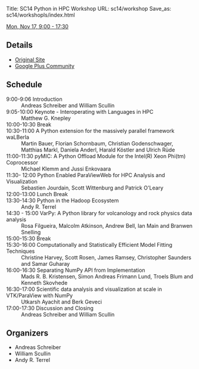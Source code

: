 Title: SC14 Python in HPC Workshop
URL: sc14/workshop
Save_as: sc14/workshopls/index.html


[Mon, Nov 17, 9:00 - 17:30](http://sc14.supercomputing.org/schedule/event_detail?evid=wksp116)  

## Details

* [Original Site](http://www.dlr.de/sc/pyhpc2014)
* [Google Plus Community](https://plus.google.com/events/c161aotglhp4062dehsmt2auaas)

## Schedule

<dl>
<dt>9:00-9:06 Introduction</dt>
<dd>Andreas Schreiber and William Scullin</dd>

<dt>9:05-10:00 Keynote - Interoperating with Languages in HPC</dt>
<dd>Matthew G. Knepley</dd>

<dt>10:00-10:30 Break</dt>

<dt>10:30-11:00 A Python extension for the massively parallel framework waLBerla</dt>
<dd>Martin Bauer, Florian Schornbaum, Christian Godenschwager, Matthias Markl, Daniela Anderl, Harald Köstler and Ulrich Rüde</dd>


<dt>11:00-11:30 pyMIC: A Python Offload Module for the Intel(R) Xeon Phi(tm) Coprocessor</dt>
<dd>Michael Klemm and Jussi Enkovaara</dd>

<dt>11:30- 12:00 Python Enabled ParaViewWeb for HPC Analysis and Visualization</dt>
<dd>Sebastien Jourdain, Scott Wittenburg and Patrick O'Leary</dd>

<dt>12:00-13:00 Lunch Break</dt>

<dt>13:30-14:30 Python in the Hadoop Ecosystem</dt>
<dd>Andy R. Terrel</dd>

<dt>14:30 - 15:00 VarPy: A Python library for volcanology and rock physics data analysis</dt>
<dd>Rosa Filgueira, Malcolm Atkinson, Andrew Bell, Ian Main and Branwen Snelling</dd>

<dt>15:00-15:30 Break</dt>

<dt>15:30-16:00 Computationally and Statistically Efficient Model Fitting Techniques</dt>
<dd>Christine Harvey, Scott Rosen, James Ramsey, Christopher Saunders and Samar Guharay</dd>

<dt>16:00-16:30 Separating NumPy API from Implementation</dt>
<dd>Mads R. B. Kristensen, Simon Andreas Frimann Lund, Troels Blum and Kenneth Skovhede</dd>

<dt>16:30-17:00 Scientific data analysis and visualization at scale in VTK/ParaView with NumPy</dt>
<dd>Utkarsh Ayachit and Berk Geveci</dd>

<dt>17:00-17:30 Discussion and Closing</dt>
<dd>Andreas Schreiber and William Scullin</dd>
</dl>

## Organizers

* Andreas Schreiber
* William Scullin
* Andy R. Terrel
